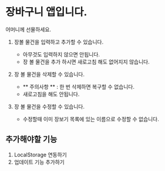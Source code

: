 # 장바구니 앱입니다.

어머니께 선물하세요.

1. 장볼 물건을 입력하고 추가할 수 있습니다.

   - 아무것도 입력하지 않으면 안됩니다.
   - 장 볼 물건을 추가 하시면 새로고침 해도 없어지지 않습니다.

2. 장 볼 물건을 삭제할 수 있습니다.

   - ** 주의사항 ** : 한 번 삭제하면 복구할 수 없습니다.
   - 새로고침을 해도 안됩니다.

3. 장 볼 물건을 수정할 수 있습니다.
   - 수정할때 이미 장보기 목록에 있는 이름으로 수정할 수 없습니다.

## 추가해야할 기능

1. LocalStorage 연동하기
2. 업데이트 기능 추가하기
